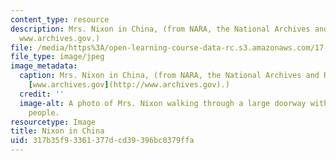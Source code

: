 ```yaml
---
content_type: resource
description: Mrs. Nixon in China, (from NARA, the National Archives and Record Administration
  www.archives.gov.)
file: /media/https%3A/open-learning-course-data-rc.s3.amazonaws.com/17-547-government-and-politics-of-china-fall-2002/317b35f93361377dcd39396bc0379ffa_17-547f02.jpg
file_type: image/jpeg
image_metadata:
  caption: Mrs. Nixon in China, (from NARA, the National Archives and Record Administration
    [www.archives.gov](http://www.archives.gov).)
  credit: ''
  image-alt: A photo of Mrs. Nixon walking through a large doorway with a crowd of
    people.
resourcetype: Image
title: Nixon in China
uid: 317b35f9-3361-377d-cd39-396bc0379ffa
---
```

